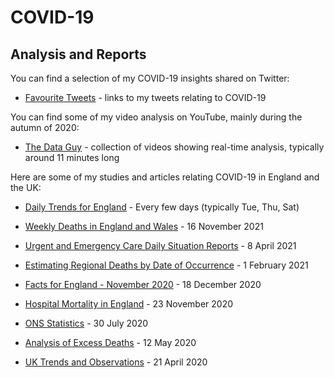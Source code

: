# COVID-19

## Analysis and Reports

You can find a selection of my COVID-19 insights shared on Twitter:

- [Favourite Tweets](twitter.md) - links to my tweets relating to COVID-19

You can find some of my video analysis on YouTube, mainly during the autumn of 2020:

- [The Data Guy](https://www.youtube.com/channel/UC5ZYmsNjBqZSG9efLz_33eQ) - collection of videos showing real-time analysis, typically around 11 minutes long

Here are some of my studies and articles relating COVID-19 in England and the UK:

- [Daily Trends for England](daily-trends/README.md) - Every few days (typically Tue, Thu, Sat)

- [Weekly Deaths in England and Wales](weekly-deaths/README.md) - 16 November 2021

- [Urgent and Emergency Care Daily Situation Reports](uec-sitreps/README.md) - 8 April 2021

- [Estimating Regional Deaths by Date of Occurrence](estimating-regional-occurrences/README.md) - 1 February 2021

- [Facts for England - November 2020](facts-england.md) - 18 December 2020

- [Hospital Mortality in England](hospital-mortality-rates.md) - 23 November 2020

- [ONS Statistics](https://logiqx.github.io/ons-stats/) - 30 July 2020

- [Analysis of Excess Deaths](https://logiqx.github.io/ons-stats/data_prep/) - 12 May 2020

- [UK Trends and Observations](uk-trends-and-observations.md) - 21 April 2020

